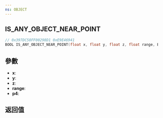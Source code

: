 ```yaml
---
ns: OBJECT
---
```

## IS_ANY_OBJECT_NEAR_POINT

```c
// 0x397DC58FF00298D1 0xE9E46941
BOOL IS_ANY_OBJECT_NEAR_POINT(float x, float y, float z, float range, BOOL p4);
```


## 參數
* **x**: 
* **y**: 
* **z**: 
* **range**: 
* **p4**: 

## 返回值
